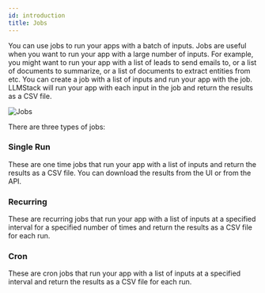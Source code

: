 ```yaml
---
id: introduction
title: Jobs
---
```


You can use jobs to run your apps with a batch of inputs. Jobs are useful when you want to run your app with a large number of inputs. For example, you might want to run your app with a list of leads to send emails to, or a list of documents to summarize, or a list of documents to extract entities from etc. You can create a job with a list of inputs and run your app with the job. LLMStack will run your app with each input in the job and return the results as a CSV file.

![Jobs](/img/ui/jobs.png)

There are three types of jobs:

### Single Run

These are one time jobs that run your app with a list of inputs and return the results as a CSV file. You can download the results from the UI or from the API.

### Recurring

These are recurring jobs that run your app with a list of inputs at a specified interval for a specified number of times and return the results as a CSV file for each run.

### Cron

These are cron jobs that run your app with a list of inputs at a specified interval and return the results as a CSV file for each run.
